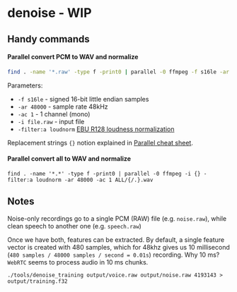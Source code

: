 # denoise - WIP 

## Handy commands

#### Parallel convert PCM to WAV and normalize

```bash
find . -name '*.raw' -type f -print0 | parallel -0 ffmpeg -f s16le -ar 48000 -ac 1 -i {} -filter:a loudnorm output_dir/{.}.wav
``` 

Parameters:

* `-f s16le` - signed 16-bit little endian samples
* `-ar 48000` - sample rate 48kHz
* `-ac 1` - 1 channel (mono)
* `-i file.raw` - input file
* `-filter:a loudnorm` [EBU R128 loudness normalization](https://ffmpeg.org/ffmpeg-filters.html#loudnorm)

Replacement strings `{}` notion explained in [Parallel cheat sheet](https://www.gnu.org/software/parallel/parallel_cheat.pdf).

#### Parallel convert all to WAV and normalize

`find . -name '*.*' -type f -print0 | parallel -0 ffmpeg -i {} -filter:a loudnorm -ar 48000 -ac 1 ALL/{/.}.wav`

## Notes

Noise-only recordings go to a single PCM (RAW) file (e.g. `noise.raw`), while clean speech to another one (e.g. `speech.raw`)

Once we have both, features can be extracted. By default, a single feature vector is created with 480 samples, which for 48khz gives us 10 millisecond (`480 samples / 48000 samples / second = 0.01s`) recording.  Why 10 ms? `WebRTC` seems to process audio in 10 ms chunks.

`./tools/denoise_training output/voice.raw output/noise.raw 4193143 > output/training.f32`